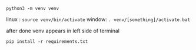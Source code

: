 `python3 -m venv venv`

linux : `source venv/bin/activate`
window: `. venv/[something]/activate.bat`

after done venv appears in left side of terminal

`pip install -r requirements.txt`
